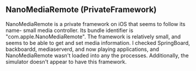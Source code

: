 ## NanoMediaRemote (PrivateFramework)

NanoMediaRemote is a private framework on iOS that seems to follow its name- small media controller. Its bundle identifier is "com.apple.NanoMediaRemote". The framework is relatively small, and seems to be able to get and set media information. I checked SpringBoard, backboardd, mediaserverd, and now playing applications, and NanoMediaRemote wasn't loaded into any the processes. Additionally, the simulator doesn't appear to have this framework. 
